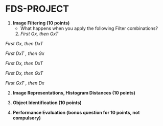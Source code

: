 # FDS-PROJECT

1. **Image Filtering (10 points)**
    * What happens when you apply the following Filter combinations? 
    2. *First Gx, then GxT*
 
 *First Gx, then DxT*
 
 *First DxT , then Gx*
 
 *First Dx, then DxT*
 
 *First Dx, then GxT*
 
 *First GxT , then Dx*
 

2. **Image Representations, Histogram Distances (10 points)**

3. **Object Identification (10 points)**

4. **Performance Evaluation (bonus question for 10 points, not compulsory)**
